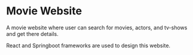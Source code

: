 # Movie Website
A movie website where user can search for movies, actors, and tv-shows and get there details.

React and Springboot frameworks are used to design this website.
